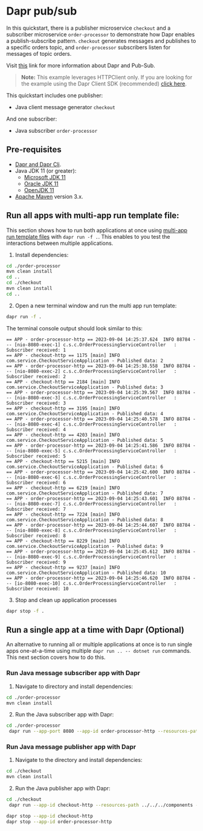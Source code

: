 # Dapr pub/sub

In this quickstart, there is a publisher microservice `checkout` and a subscriber microservice `order-processor` to demonstrate how Dapr enables a publish-subscribe pattern. `checkout` generates messages and publishes to a specific orders topic, and `order-processor` subscribers listen for messages of topic orders.

Visit [this](https://docs.dapr.io/developing-applications/building-blocks/pubsub/) link for more information about Dapr and Pub-Sub.

> **Note:** This example leverages HTTPClient only.  If you are looking for the example using the Dapr Client SDK (recommended) [click here](../sdk).

This quickstart includes one publisher:

- Java client message generator `checkout`

And one subscriber:

- Java subscriber `order-processor`

## Pre-requisites

* [Dapr and Dapr Cli](https://docs.dapr.io/getting-started/install-dapr-cli/).
* Java JDK 11 (or greater):
    * [Microsoft JDK 11](https://docs.microsoft.com/en-us/java/openjdk/download#openjdk-11)
    * [Oracle JDK 11](https://www.oracle.com/technetwork/java/javase/downloads/index.html#JDK11)
    * [OpenJDK 11](https://jdk.java.net/11/)
* [Apache Maven](https://maven.apache.org/install.html) version 3.x.

## Run all apps with multi-app run template file:

This section shows how to run both applications at once using [multi-app run template files](https://docs.dapr.io/developing-applications/local-development/multi-app-dapr-run/multi-app-overview/) with `dapr run -f .`.  This enables to you test the interactions between multiple applications.  

1. Install dependencies: 

<!-- STEP
name: Install Node dependencies
-->
```bash
cd ./order-processor
mvn clean install
cd ..
cd ./checkout
mvn clean install
cd ..
```
<!-- END_STEP -->

2. Open a new terminal window and run the multi app run template:

<!-- STEP
name: Run multi app run template
expected_stdout_lines:
  - 'Started Dapr with app id "order-processor-http"'
  - 'Started Dapr with app id "checkout-http"'
  - 'Published data: 10'
  - 'Subscriber received: 10'
expected_stderr_lines:
output_match_mode: substring
match_order: none
background: true
sleep: 15
timeout_seconds: 30
-->

```bash
dapr run -f .
```

The terminal console output should look similar to this:

```text
== APP - order-processor-http == 2023-09-04 14:25:37.624  INFO 88784 --- [nio-8080-exec-1] c.s.c.OrderProcessingServiceController   : Subscriber received: 1
== APP - checkout-http == 1175 [main] INFO com.service.CheckoutServiceApplication - Published data: 2
== APP - order-processor-http == 2023-09-04 14:25:38.558  INFO 88784 --- [nio-8080-exec-2] c.s.c.OrderProcessingServiceController   : Subscriber received: 2
== APP - checkout-http == 2184 [main] INFO com.service.CheckoutServiceApplication - Published data: 3
== APP - order-processor-http == 2023-09-04 14:25:39.567  INFO 88784 --- [nio-8080-exec-3] c.s.c.OrderProcessingServiceController   : Subscriber received: 3
== APP - checkout-http == 3195 [main] INFO com.service.CheckoutServiceApplication - Published data: 4
== APP - order-processor-http == 2023-09-04 14:25:40.578  INFO 88784 --- [nio-8080-exec-4] c.s.c.OrderProcessingServiceController   : Subscriber received: 4
== APP - checkout-http == 4203 [main] INFO com.service.CheckoutServiceApplication - Published data: 5
== APP - order-processor-http == 2023-09-04 14:25:41.586  INFO 88784 --- [nio-8080-exec-5] c.s.c.OrderProcessingServiceController   : Subscriber received: 5
== APP - checkout-http == 5215 [main] INFO com.service.CheckoutServiceApplication - Published data: 6
== APP - order-processor-http == 2023-09-04 14:25:42.600  INFO 88784 --- [nio-8080-exec-6] c.s.c.OrderProcessingServiceController   : Subscriber received: 6
== APP - checkout-http == 6219 [main] INFO com.service.CheckoutServiceApplication - Published data: 7
== APP - order-processor-http == 2023-09-04 14:25:43.601  INFO 88784 --- [nio-8080-exec-7] c.s.c.OrderProcessingServiceController   : Subscriber received: 7
== APP - checkout-http == 7224 [main] INFO com.service.CheckoutServiceApplication - Published data: 8
== APP - order-processor-http == 2023-09-04 14:25:44.607  INFO 88784 --- [nio-8080-exec-8] c.s.c.OrderProcessingServiceController   : Subscriber received: 8
== APP - checkout-http == 8229 [main] INFO com.service.CheckoutServiceApplication - Published data: 9
== APP - order-processor-http == 2023-09-04 14:25:45.612  INFO 88784 --- [nio-8080-exec-9] c.s.c.OrderProcessingServiceController   : Subscriber received: 9
== APP - checkout-http == 9237 [main] INFO com.service.CheckoutServiceApplication - Published data: 10
== APP - order-processor-http == 2023-09-04 14:25:46.620  INFO 88784 --- [io-8080-exec-10] c.s.c.OrderProcessingServiceController   : Subscriber received: 10
```

3. Stop and clean up application processes

```bash
dapr stop -f .
```
<!-- END_STEP -->

## Run a single app at a time with Dapr (Optional)

An alternative to running all or multiple applications at once is to run single apps one-at-a-time using multiple `dapr run .. -- dotnet run` commands.  This next section covers how to do this. 


### Run Java message subscriber app with Dapr

1. Navigate to directory and install dependencies:

```bash
cd ./order-processor
mvn clean install
```

2. Run the Java subscriber app with Dapr:

```bash
cd ./order-processor
 dapr run --app-port 8080 --app-id order-processor-http --resources-path ../../../components -- java -jar target/OrderProcessingService-0.0.1-SNAPSHOT.jar
```

### Run Java message publisher app with Dapr

1. Navigate to the directory and install dependencies:

```bash
cd ./checkout
mvn clean install
```

2. Run the Java publisher app with Dapr:

```bash
cd ./checkout
 dapr run --app-id checkout-http --resources-path ../../../components -- java -jar target/CheckoutService-0.0.1-SNAPSHOT.jar
```

```bash
dapr stop --app-id checkout-http
dapr stop --app-id order-processor-http
```
